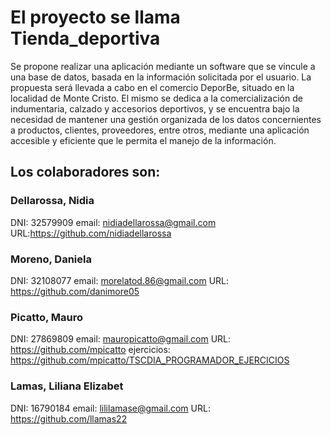 # El proyecto se llama Tienda_deportiva
Se propone realizar una aplicación mediante un software que se vincule a una base de datos, basada en la información solicitada por el usuario. La propuesta será llevada a cabo en el comercio DeporBe, situado en la localidad de Monte Cristo. El mismo se dedica a la comercialización de indumentaria, calzado y accesorios deportivos, y se encuentra bajo la necesidad de mantener una gestión organizada de los datos concernientes a productos, clientes, proveedores, entre otros, mediante una aplicación accesible y eficiente que le permita el manejo de la información. 

## Los colaboradores son:
### Dellarossa, Nidia 
DNI: 32579909
email: nidiadellarossa@gmail.com
URL:https://github.com/nidiadellarossa

### Moreno, Daniela
DNI: 32108077
email: morelatod.86@gmail.com
URL: https://github.com/danimore05

### Picatto, Mauro
DNI: 27869809
email: mauropicatto@gmail.com
URL: https://github.com/mpicatto
ejercicios: https://github.com/mpicatto/TSCDIA_PROGRAMADOR_EJERCICIOS

### Lamas, Liliana Elizabet 
DNI: 16790184
email: lililamase@gmail.com 
URL: https://github.com/llamas22

